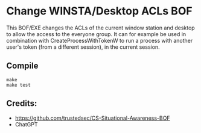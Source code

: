 # Change WINSTA/Desktop ACLs BOF

This BOF/EXE changes the ACLs of the current window station and desktop to allow the access to the everyone group. It can for example be used in combination with
CreateProcessWithTokenW to run a process with another user's token (from a different session), in the current session. 

## Compile
```
make 
make test
```

## Credits:
* https://github.com/trustedsec/CS-Situational-Awareness-BOF
* ChatGPT
